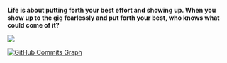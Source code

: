 
<b>Life is about putting forth your best effort and showing up. When you show up to the gig fearlessly and put forth your best, who knows what could come of it?</b>

<!--
<a href="http://www.github.com/wyusufa"><img src="https://github-readme-stats.vercel.app/api?username=wyusufa&show_icons=true&hide=&count_private=true&title_color=0891b2&text_color=ffffff&icon_color=0891b2&bg_color=1c1917&hide_border=true&show_icons=true" alt="Undisclosed64's GitHub stats" /></a>
-->

<a href="http://www.github.com/wyusufa"><img src="https://github-readme-streak-stats.herokuapp.com/?user=wyusufa&stroke=ffffff&background=1c1917&ring=0891b2&fire=0891b2&currStreakNum=ffffff&currStreakLabel=0891b2&sideNums=ffffff&sideLabels=ffffff&dates=ffffff&hide_border=true" /></a>

<a href="http://www.github.com/wyusufa"><img src="https://activity-graph.herokuapp.com/graph?username=wyusufa&bg_color=1c1917&color=ffffff&line=0891b2&point=ffffff&area_color=1c1917&area=true&hide_border=true&custom_title=GitHub%20Commits%20Graph" alt="GitHub Commits Graph" /></a>
